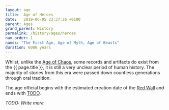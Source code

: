 ```yaml
---
layout: age
title:  Age of Heroes
date:   2019-06-05 23:37:26 +0100
parent: Ages
grand_parent: History
permalink: /history/ages/heroes
nav_order: 1
names: "The First Age, Age of Myth, Age of Beasts"
duration: 6000 years
---
```


Whilst, unlike the [Age of Chaos](/history/ages/chaos), some records and artifacts do exist from the {{ page.title }}, it is still a very unclear period of human history. The majority of stories from this era were passed down countless generations through oral tradition.

The age official begins with the estimated creation date of the [Red Wall](/misc/redwall) and ends with [TODO](/404).

*TODO: Write more*
